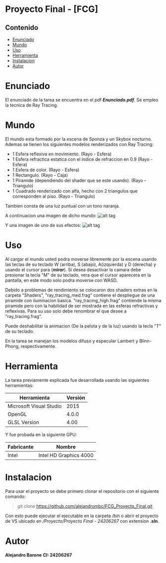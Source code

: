 # Proyecto Final - [FCG]


## Contenido

* [Enunciado](#enunciado)
* [Mundo](#mundo)
* [Uso](#uso)
* [Herramienta](#herramienta)
* [Instalacion](#instalacion)
* [Autor](#autor)


# Enunciado

El enunciado de la tarea se encuentra en el pdf **_Enunciado.pdf_**. Se empleo la tecnica de Ray Tracing.

# Mundo

El mundo esta formado por la escena de Sponza y un Skybox nocturno.
Ademas se tienen los siguientes modelos renderizados con Ray Tracing:
  - 1 Esfera reflexiva en movimiento. (Rayo - Esfera)
  - 1 Esfera refractica estatica con el indice de refraccion en 0.9 (Rayo - Esfera)
  - 1 Esfera de color. (Rayo - Esfera)
  - 1 Rectangulo. (Rayo - Caja)
  - 1 Piramide (dependiendo del shader que se este usando). (Rayo - Triangulo)
  - 1 Cuadrado renderizado con alfa, hecho con 2 triangulos que corresponden al piso. (Rayo - Triangulo)

Tambien consta de una luz puntual con un tono naranja. 


A continuacion una imagen de dicho mundo:
![alt tag](https://image.ibb.co/ebipd5/mundo.png)

Y una imagen de uno de sus efectos:
![alt tag](https://image.ibb.co/ftZ6Qk/efecto.png)

# Uso

Al cargar el mundo usted podra moverse libremente por la escena usando las teclas de su teclado W (arriba), S (abajo), A(izquierda) y D (derecha) y usando el cursor para (**_mirar_**). Si desea desactivar la camara debe presionar la tecla "M" de su teclado, vera que el cursor aparecera en la pantalla, en este modo solo podra moverse con WASD. 

Debido a problemas de rendimiento se colocaron dos shaders extras en la carpeta "Shaders", "ray_tracing_med.frag" contiene el despliegue de una piramide con iluminacion basica. "ray_tracing_high.frag" contiende la misma piramide pero con la habilidad de ser mostrada en las esferas refractivas y reflexivas. Para su uso solo debe renombrar el que desee a "ray_tracing.frag".

Puede deshabilitar la animacion (De la pelota y de la luz) usando la tecla "T" de su teclado.

En la tarea se manejan los modelos difuso y especular Lambert y Blinn-Phong, respectivamente. 

# Herramienta 

La tarea previamente explicada fue desarrollada usando las siguientes herramientas:

| Herramienta                         	 | Versión   													   |                            
|----------------------------------------|-----------------------------------------------------------------|
| Microsoft Visual Studio        	 	 | 2015      													   |
| OpenGL				        	 	 | 4.0.0      													   |
| GLSL Version				             | 4.00      													   |

Y fue probada en la siguiente GPU:


| Fabricante                         	 | Nombre   													   |                            
|----------------------------------------|-----------------------------------------------------------------|
| Intel     	 					     | Intel HD Graphics 4000      									   |



# Instalacion

Para usar el proyecto se debe primero clonar el repositorio con el siguiente comando:

> git clone https://github.com/alejandrombc/FCG_Proyecto_Final.git

Con esto puede ejecutar el ejecutable en la carpeta _/bin_ o abrir el proyecto de VS ubicado en _/Proyecto/Proyecto Final - 24206267_ con extension **.sln**.


# Autor

**Alejandro Barone**
**CI: 24206267**
